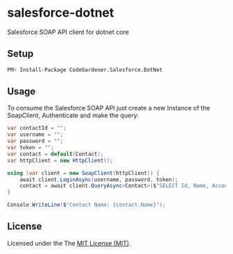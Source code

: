 # salesforce-dotnet
Salesforce SOAP API client for dotnet core

## Setup

```bash
PM> Install-Package CodeGardener.Salesforce.DotNet
```

## Usage

To consume the Salesforce SOAP API just create a new Instance of the SoapClient, Authenticate and make the query:

```cs
var contactId = "";
var username = "";
var password = "";
var token = "";
var contact = default(Contact);
var httpClient = new HttpClient();

using (var client = new SoapClient(httpClient)) {
    await client.LoginAsync(username, password, token);
    contact = await client.QueryAsync<Contact>($"SELECT Id, Name, AccountId FROM Contact WHERE Id = '{contactId}'").SingleOrDefault();
}

Console.WriteLine($"Contact Name: {contact.Name}");
```

## License

Licensed under the The [MIT License (MIT)](LICENSE).

